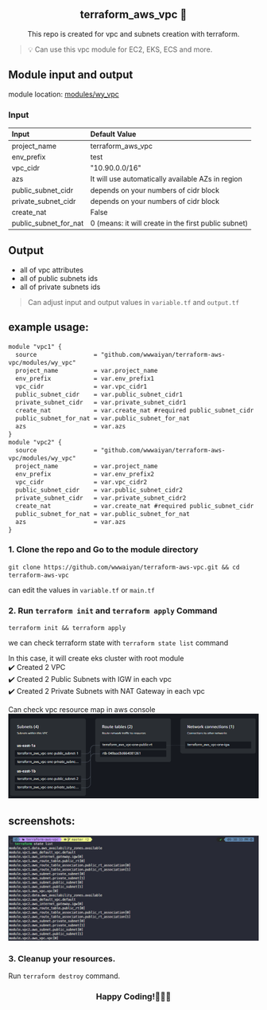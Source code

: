<h2 align="center">terraform_aws_vpc 🚀</h2>
<p align="center">This repo is created for vpc and subnets creation with terraform. </p>  

>💡 Can use this vpc module for EC2, EKS, ECS and more.   

## Module input and output  
module location: [modules/wy_vpc](modules/wy_vpc)

### Input

| Input                   | Default Value                                            |
| :---------------------- | :------------------------------------------------------- |
| project_name            | terraform_aws_vpc                                        |
| env_prefix              | test                                                     |
| vpc_cidr                | "10.90.0.0/16"                                           |
| azs                     | It will use automatically available AZs in region        |
| public_subnet_cidr      | depends on your numbers of cidr block                    |
| private_subnet_cidr     | depends on your numbers of cidr block                    |
| create_nat              | False                                                    |
| public_subnet_for_nat   | 0 (means: it will create in the first public subnet)     |

## Output
- all of vpc attributes
- all of public subnets ids
- all of private subnets ids

> Can adjust input and output values in <code>variable.tf</code> and <code>output.tf</code>
## example usage: 
```hcl
module "vpc1" {
  source                = "github.com/wwwaiyan/terraform-aws-vpc/modules/wy_vpc"
  project_name          = var.project_name
  env_prefix            = var.env_prefix1
  vpc_cidr              = var.vpc_cidr1
  public_subnet_cidr    = var.public_subnet_cidr1
  private_subnet_cidr   = var.private_subnet_cidr1
  create_nat            = var.create_nat #required public_subnet_cidr
  public_subnet_for_nat = var.public_subnet_for_nat
  azs                   = var.azs
}
module "vpc2" {
  source                = "github.com/wwwaiyan/terraform-aws-vpc/modules/wy_vpc"
  project_name          = var.project_name
  env_prefix            = var.env_prefix2
  vpc_cidr              = var.vpc_cidr2
  public_subnet_cidr    = var.public_subnet_cidr2
  private_subnet_cidr   = var.private_subnet_cidr2
  create_nat            = var.create_nat #required public_subnet_cidr
  public_subnet_for_nat = var.public_subnet_for_nat
  azs                   = var.azs
}
```
### 1. Clone the repo and Go to the module directory 
```
git clone https://github.com/wwwaiyan/terraform-aws-vpc.git && cd terraform-aws-vpc
```  
can edit the values in `variable.tf` or `main.tf`  
### 2. Run `terraform init` and `terraform apply` Command  
```
terraform init && terraform apply
```
we can check terraform state with `terraform state list` command  

In this case, it will create eks cluster with root module  
✔️ Created 2 VPC  
✔️ Created 2 Public Subnets with IGW in each vpc  
✔️ Created 2 Private Subnets with NAT Gateway in each vpc   

Can check vpc resource map in aws console  
![Image](./screenshots/vpc-resource-map.png)  

## screenshots: 
![Image](./screenshots/vpc-terraform-state-list.png)  

### 3. Cleanup your resources.  
Run `terraform destroy` command.  

<H3 align="center">Happy Coding!🌟🚀😊</H3>